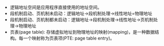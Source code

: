 <!--
 * @Author: JohnJeep
 * @Date: 2020-04-25 19:37:43
 * @LastEditTime: 2020-06-01 13:53:18
 * @LastEditors: Please set LastEditors
 * @Description: 页表笔记
--> 


- 逻辑地址空间是应用程序直接使用的地址空间。
- 段机制启动、页机制未启动：逻辑地址->段机制处理->线性地址=物理地址
- 段机制启动、页机制都未启动：逻辑地址->段机制处理->线性地址->页机制处理->物理地址
- 页表(page table): 存储虚拟地址到物理地址的映射(mapping)，是一种数据结构。每一个映射称为页表项(PTE: page table entry)。








